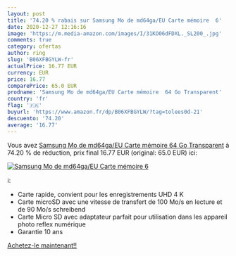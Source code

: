 ```yaml
---
layout: post
title: '74.20 % rabais sur Samsung Mo de md64ga/EU Carte mémoire  6'
date: 2020-12-27 12:16:16
image: 'https://m.media-amazon.com/images/I/31KO06dFDXL._SL200_.jpg'
comments: true
category: ofertas
author: ring
slug: 'B06XFBGYLW-fr'
actualPrice: 16.77 EUR
currency: EUR
price: 16.77
comparePrice: 65.0 EUR
prodname: 'Samsung Mo de md64ga/EU Carte mémoire  64 Go Transparent'
country: 'fr'
flag: '🇫🇷'
buyurl: 'https://www.amazon.fr/dp/B06XFBGYLW/?tag=tolees0d-21'
descuento: '74.20'
average: '16.77'
---
```


Vous avez [Samsung Mo de md64ga/EU Carte mémoire  64 Go Transparent](https://www.amazon.fr/dp/B06XFBGYLW/?tag=tolees0d-21)  à  74.20 % de réduction, prix final  16.77 EUR (original: 65.0 EUR) ici:

[![Samsung Mo de md64ga/EU Carte mémoire  6](https://m.media-amazon.com/images/I/31KO06dFDXL._SL200_.jpg)](https://www.amazon.fr/dp/B06XFBGYLW/?tag=tolees0d-21)

ℹ️:

- Carte rapide, convient pour les enregistrements UHD 4 K
- Carte microSD avec une vitesse de transfert de 100 Mo/s en lecture et de 90 Mo/s schreibend
- Carte Micro SD avec adaptateur parfait pour utilisation dans les appareil photo reflex numérique
- Garantie 10 ans

[Achetez-le maintenant!!](https://www.amazon.fr/dp/B06XFBGYLW/?tag=tolees0d-21)
